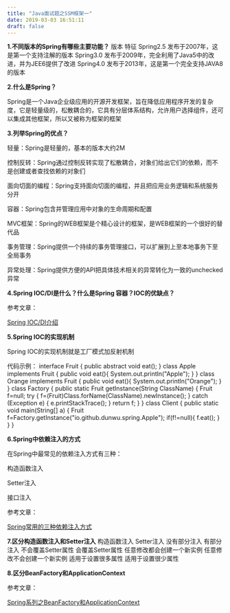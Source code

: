 ```yaml
---
title: "Java面试题之SSM框架一"
date: 2019-03-03 16:51:11
draft: false
---
```

**1.不同版本的Spring有哪些主要功能？**
版本 特征 Spring2.5 发布于2007年，这是第一个支持注解的版本 Spring3.0 发布于2009年，完全利用了Java5中的改进，并为JEE6提供了改进 Spring4.0 发布于2013年，这是第一个完全支持JAVA8的版本

**2.什么是Spring？**

Spring是一个Java企业级应用的开源开发框架，旨在降低应用程序开发的复杂度，它是轻量级的，松散耦合的，它具有分层体系结构，允许用户选择组件，还可以集成其他框架，所以又被称为框架的框架

**3.列举Spring的优点？**

轻量：Spring是轻量的，基本的版本大约2M

控制反转：Spring通过控制反转实现了松散耦合，对象们给出它们的依赖，而不是创建或者查找依赖的对象们

面向切面的编程：Spring支持面向切面的编程，并且把应用业务逻辑和系统服务分开

容器：Spring包含并管理应用中对象的生命周期和配置

MVC框架：Spring的WEB框架是个精心设计的框架，是WEB框架的一个很好的替代品

事务管理：Spring提供一个持续的事务管理接口，可以扩展到上至本地事务下至全局事务

异常处理：Spring提供方便的API把具体技术相关的异常转化为一致的unchecked异常

**4.Spring IOC/DI是什么？什么是Spring 容器？IOC的优缺点？**

参考文章：

[Spring IOC/DI介绍](https://blog.csdn.net/ys_230014/article/details/88084482)

**5.Spring IOC的实现机制**

Spring IOC的实现机制就是工厂模式加反射机制

代码示例：
interface Fruit { public abstract void eat(); } class Apple implements Fruit { public void eat(){ System.out.println("Apple"); } } class Orange implements Fruit { public void eat(){ System.out.println("Orange"); } } class Factory { public static Fruit getInstance(String ClassName) { Fruit f=null; try { f=(Fruit)Class.forName(ClassName).newInstance(); } catch (Exception e) { e.printStackTrace(); } return f; } } class Client { public static void main(String[] a) { Fruit f=Factory.getInstance("io.github.dunwu.spring.Apple"); if(f!=null){ f.eat(); } } }

**6.Spring中依赖注入的方式**

在Spring中最常见的依赖注入方式有三种：

构造函数注入

Setter注入

接口注入

参考文章：

[Spring常用的三种依赖注入方式](https://blog.csdn.net/qq594913801/article/details/80512451)

**7.区分构造函数注入和Setter注入**
构造函数注入 Setter注入 没有部分注入 有部分注入 不会覆盖Setter属性 会覆盖Setter属性 任意修改都会创建一个新实例 任意修改不会创建一个新实例 适用于设置很多属性 适用于设置很少属性

**8.区分BeanFactory和ApplicationContext**

参考文章：

[Spring系列之BeanFactory和ApplicationContext](https://www.cnblogs.com/xiaoxi/p/5846416.html)
